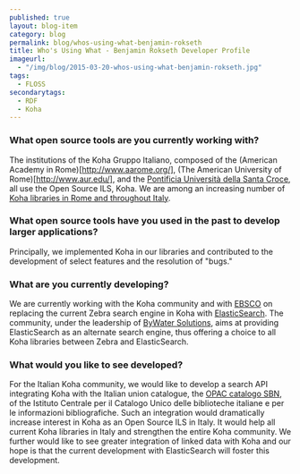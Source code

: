 ```yaml
---
published: true
layout: blog-item
category: blog
permalink: blog/whos-using-what-benjamin-rokseth
title: Who's Using What - Benjamin Rokseth Developer Profile
imageurl: 
  - "/img/blog/2015-03-20-whos-using-what-benjamin-rokseth.jpg"
tags: 
  - FLOSS
secondarytags:
  - RDF
  - Koha
---
```


### What open source tools are you currently working with?

The institutions of the Koha Gruppo Italiano, composed of the (American Academy in Rome)[http://www.aarome.org/], (The American
University of Rome)[http://www.aur.edu/], and the [Pontificia Università della Santa Croce](http://www.pusc.it/), all use the Open Source ILS, Koha.  We are among an increasing number of [Koha libraries in Rome and throughout Italy](http://www.kohagruppoitaliano.moonfruit.com/koha-in-italy/4588271863).  

### What open source tools have you used in the past to develop larger applications?

Principally, we implemented Koha in our libraries and contributed to the development of select features and the resolution of
"bugs."

### What are you currently developing?

We are currently working with the Koha community and with [EBSCO](https://www.ebscohost.com/) on replacing the current Zebra search engine in Koha with [ElasticSearch](https://www.elastic.co/products/elasticsearch).  The community, under the leadership of [ByWater Solutions](http://bywatersolutions.com/), aims at providing ElasticSearch as an alternate search engine, thus offering a choice to all Koha libraries between Zebra and ElasticSearch.  

### What would you like to see developed?

For the Italian Koha community, we would like to develop a search API integrating Koha with the Italian union catalogue, the
[OPAC catalogo SBN](http://www.sbn.it/opacsbn/opac/iccu/free.jsp), of the Istituto Centrale per il Catalogo Unico delle biblioteche italiane e per le informazioni bibliografiche. Such an integration would dramatically increase interest in Koha as an Open Source ILS in Italy. It would help all current Koha libraries in Italy and strengthen the entire Koha community. We further would like to see greater integration of linked data with Koha and our hope is that the current development with ElasticSearch will foster this development.

